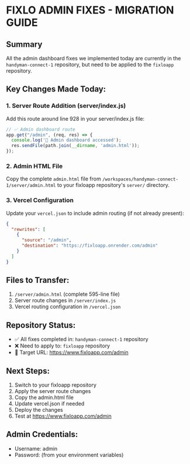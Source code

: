 # FIXLO ADMIN FIXES - MIGRATION GUIDE

## Summary
All the admin dashboard fixes we implemented today are currently in the `handyman-connect-1` repository, but need to be applied to the `fixloapp` repository.

## Key Changes Made Today:

### 1. Server Route Addition (server/index.js)
Add this route around line 928 in your server/index.js file:

```javascript
// ✅ Admin dashboard route
app.get("/admin", (req, res) => {
  console.log('🔐 Admin dashboard accessed');
  res.sendFile(path.join(__dirname, 'admin.html'));
});
```

### 2. Admin HTML File
Copy the complete `admin.html` file from `/workspaces/handyman-connect-1/server/admin.html` to your fixloapp repository's `server/` directory.

### 3. Vercel Configuration
Update your `vercel.json` to include admin routing (if not already present):

```json
{
  "rewrites": [
    {
      "source": "/admin",
      "destination": "https://fixloapp.onrender.com/admin"
    }
  ]
}
```

## Files to Transfer:
1. `/server/admin.html` (complete 595-line file)
2. Server route changes in `/server/index.js`
3. Vercel routing configuration in `/vercel.json`

## Repository Status:
- ✅ All fixes completed in: `handyman-connect-1` repository
- ❌ Need to apply to: `fixloapp` repository
- 🎯 Target URL: https://www.fixloapp.com/admin

## Next Steps:
1. Switch to your fixloapp repository
2. Apply the server route changes
3. Copy the admin.html file
4. Update vercel.json if needed
5. Deploy the changes
6. Test at https://www.fixloapp.com/admin

## Admin Credentials:
- Username: admin
- Password: (from your environment variables)
